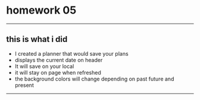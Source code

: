 # homework 05
---
## this is what i did
* I created a planner that would save your plans
* displays the current date on header
* It will save on your local
* it will stay on page when refreshed
* the background colors will change depending on past future and present
---
![]()


